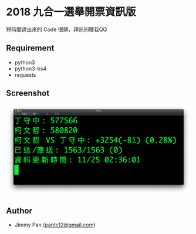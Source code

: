 # 2018 九合一選舉開票資訊版

短時間趕出來的 Code 很髒，拜託別鞭我QQ

## Requirement

- python3
- python3-bs4
- requests

## Screenshot

![](https://github.com/ptc0219/2018_9in1_Voting_Dashboard/raw/master/screenshot.png)

## Author

- Jimmy Pan (pantc12@gmail.com)